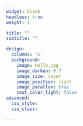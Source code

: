 ```yaml
---
widget: blank
headless: true
weight: 1

title: ""
subtitle: ""

design:
  columns: '1'
  background:
    image: hello.jpg
    image_darken: 0.7
    image_size: cover
    image_position: right
    image_parallax: true
    text_color_light: false
advanced:
  css_style:
  css_class: 

---
```


